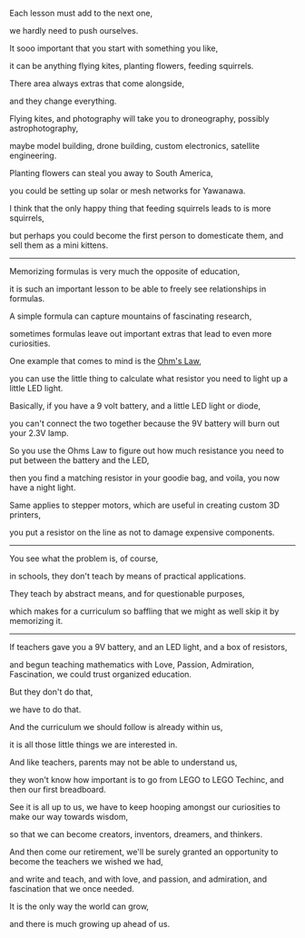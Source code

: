 Each lesson must add to the next one,

we hardly need to push ourselves.

It sooo important that you start with something you like,

it can be anything flying kites, planting flowers, feeding squirrels.

There area always extras that come alongside,

and they change everything.

Flying kites, and photography will take you to droneography, possibly astrophotography,

maybe model building, drone building, custom electronics, satellite engineering.

Planting flowers can steal you away to South America,

you could be setting up solar or mesh networks for Yawanawa.

I think that the only happy thing that feeding squirrels leads to is more squirrels,

but perhaps you could become the first person to domesticate them, and sell them as a mini kittens.

---

Memorizing formulas is very much the opposite of education,

it is such an important lesson to be able to freely see relationships in formulas.

A simple formula can capture mountains of fascinating research,

sometimes formulas leave out important extras that lead to even more curiosities.

One example that comes to mind is the [Ohm's Law](https://en.wikipedia.org/wiki/Ohm's_law),

you can use the little thing to calculate what resistor you need to light up a little LED light.

Basically, if you have a 9 volt battery, and a little LED light or diode,

you can't connect the two together because the 9V battery will burn out your 2.3V lamp.

So you use the Ohms Law to figure out how much resistance you need to put between the battery and the LED,

then you find a matching resistor in your goodie bag, and voila, you now have a night light.

Same applies to stepper motors, which are useful in creating custom 3D printers,

you put a resistor on the line as not to damage expensive components.

---

You see what the problem is, of course,

in schools, they don't teach by means of practical applications.

They teach by abstract means, and for questionable purposes,

which makes for a curriculum so baffling that we might as well skip it by memorizing it.

---

If teachers gave you a 9V battery, and an LED light, and a box of resistors,

and begun teaching mathematics with Love, Passion, Admiration, Fascination, we could trust organized education.

But they don't do that,

we have to do that.

And the curriculum we should follow is already within us,

it is all those little things we are interested in.

And like teachers, parents may not be able to understand us,

they won't know how important is to go from LEGO to LEGO Techinc, and then our first breadboard.

See it is all up to us, we have to keep hooping amongst our curiosities to make our way towards wisdom,

so that we can become creators, inventors, dreamers, and thinkers.

And then come our retirement, we'll be surely granted an opportunity to become the teachers we wished we had,

and write and teach, and with love, and passion, and admiration, and fascination that we once needed.

It is the only way the world can grow,

and there is much growing up ahead of us.
